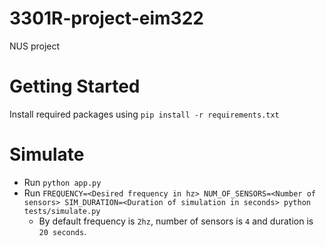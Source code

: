 # 3301R-project-eim322

NUS project

# Getting Started

Install required packages using `pip install -r requirements.txt`

# Simulate

- Run `python app.py`
- Run `FREQUENCY=<Desired frequency in hz> NUM_OF_SENSORS=<Number of sensors> SIM_DURATION=<Duration of simulation in seconds> python tests/simulate.py`
  - By default frequency is `2hz`, number of sensors is `4` and duration is `20 seconds`.
